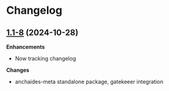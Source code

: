 # Changelog

## [1.1-8](https://github.com/anchaides/utils/tree/v1.1-8) (2024-10-28)

**Enhancements**

- Now tracking changelog

**Changes**

- anchaides-meta standalone package, gatekeeer integration

